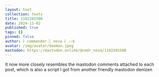 ```yaml
---
layout: toot
collection: toots
title: 1102201500
date: 2024-11-02
published: true
tags: []
pinned: false
author: ⸸ commander ░ nova ⸸ :~$
avatar: /img/avatar/daemon.jpeg
mastodon: https://mastodon.online/@cmdr_nova/1102201500
---
```


It now more closely resembles the mastodon comments attached to each post, which is also a script I got from another friendly mastodon denizen
